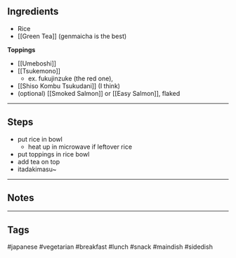 ## Ingredients
- Rice
- [[Green Tea]] (genmaicha is the best)

**Toppings**
- [[Umeboshi]]
- [[Tsukemono]]
	- ex. fukujinzuke (the red one), 
- [[Shiso Kombu Tsukudani]] (I think)
- (optional) [[Smoked Salmon]] or [[Easy Salmon]], flaked

---
## Steps
- put rice in bowl
	- heat up in microwave if leftover rice
- put toppings in rice bowl
- add tea on top
- itadakimasu~

---
## Notes

---
## Tags
#japanese 
#vegetarian 
#breakfast #lunch #snack 
#maindish #sidedish 